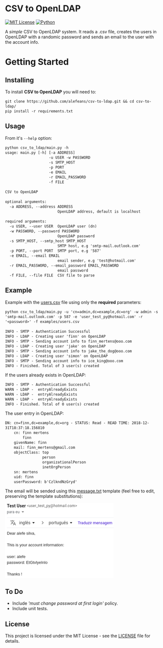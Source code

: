 # CSV to OpenLDAP
[![MIT License](https://img.shields.io/badge/license-MIT-007EC7.svg?style=flat)](/LICENSE) [![Python](https://img.shields.io/badge/python-3.6-blue.svg)]()

A *simple* CSV to OpenLDAP system. It reads a .csv file, creates the users in OpenLDAP with a randomic password and sends an email to the user with the account info.

# Getting Started

## Installing

To install **CSV to OpenLDAP** you will need to:
```
git clone https://github.com/alefeans/csv-to-ldap.git && cd csv-to-ldap/
pip install -r requirements.txt
```

## Usage

From it's `--help` option:
```
python csv_to_ldap/main.py -h
usage: main.py [-h] [-a ADDRESS]
                    -u USER -w PASSWORD
                    -s SMTP_HOST
                    -p PORT
                    -e EMAIL
                    -r EMAIL_PASSWORD
                    -f FILE

CSV to OpenLDAP

optional arguments:
  -a ADDRESS, --address ADDRESS
                        OpenLDAP address, default is localhost

required arguments:
  -u USER, --user USER  OpenLDAP user (dn)
  -w PASSWORD, --password PASSWORD
                        OpenLDAP password
  -s SMTP_HOST, --smtp_host SMTP_HOST
                        SMTP host, e.g 'smtp-mail.outlook.com'
  -p PORT, --port PORT  SMTP port, e.g '587'
  -e EMAIL, --email EMAIL
                        email sender, e.g 'test@hotmail.com'
  -r EMAIL_PASSWORD, --email_password EMAIL_PASSWORD
                        email password
  -f FILE, --file FILE  CSV file to parse
```

## Example

Example with the [users.csv](/examples/users.csv) file using only the **required** parameters:

```
python csv_to_ldap/main.py -u 'cn=admin,dc=example,dc=org' -w admin -s 'smtp-mail.outlook.com' -p 587 -e 'user_test_py@hotmail.com' -r '<password>' -f examples/users.csv

INFO - SMTP - Authentication Successful
INFO - LDAP - Creating user 'finn' on OpenLDAP
INFO - SMTP - Sending account info to finn_mertens@ooo.com
INFO - LDAP - Creating user 'jake' on OpenLDAP
INFO - SMTP - Sending account info to jake_the_dog@ooo.com
INFO - LDAP - Creating user 'simon' on OpenLDAP
INFO - SMTP - Sending account info to ice_king@ooo.com
INFO - Finished. Total of 3 user(s) created
```

If the users already exists in OpenLDAP:

```
INFO - SMTP - Authentication Successful
WARN - LDAP -  entryAlreadyExists
WARN - LDAP -  entryAlreadyExists
WARN - LDAP -  entryAlreadyExists
INFO - Finished. Total of 0 user(s) created
```

The user entry in OpenLDAP:
```
DN: cn=finn,dc=example,dc=org - STATUS: Read - READ TIME: 2018-12-31T18:37:18.156810
    cn: finn mertens
        finn
    givenName: finn
    mail: finn_mertens@gmail.com
    objectClass: top
                 person
                 organizationalPerson
                 inetOrgPerson
    sn: mertens
    uid: finn
    userPassword: b'CzlkndNzGryd'
```

The email will be sended using this [message.txt](/examples/message.txt) template (feel free to edit, preserving the template substitutions):

![](/imgs/email_example.png)


## To Do

* Include *'must change password at first login'* policy.
* Include unit tests.

## License

This project is licensed under the MIT License - see the [LICENSE](LICENSE) file for details.

